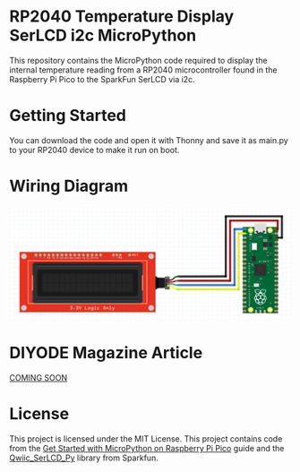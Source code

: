 # RP2040 Temperature Display SerLCD i2c MicroPython

This repository contains the MicroPython code required to display the internal temperature reading from a RP2040 microcontroller found in the Raspberry Pi Pico to the SparkFun SerLCD via i2c.

# Getting Started

You can download the code and open it with Thonny and save it as main.py to your RP2040 device to make it run on boot.

# Wiring Diagram

![Raspberry Pi Pico SerLCD i2c Wiring Diagram](wiring.PNG)

# DIYODE Magazine Article

[COMING SOON](https://diyodemag.com/)

# License

This project is licensed under the MIT License. This project contains code from the [Get Started with MicroPython on Raspberry Pi Pico](https://hackspace.raspberrypi.org/books/micropython-pico) guide and the [Qwiic_SerLCD_Py](https://github.com/sparkfun/Qwiic_SerLCD_Py) library from Sparkfun.
